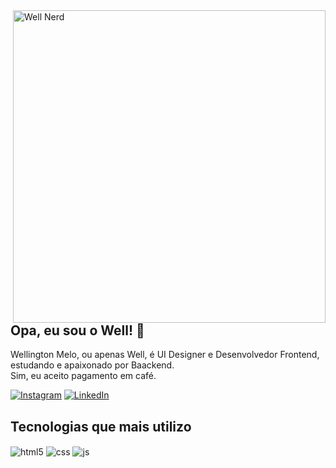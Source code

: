 <img src="https://raw.githubusercontent.com/MicaelliMedeiros/micaellimedeiros/master/image/computer-illustration.png" width="500px" min-width="300px" max-width="500px" align="right" alt="Well Nerd">

<h2>Opa, eu sou o Well! 👋</h2>

<p>Wellington Melo, ou apenas Well, é UI Designer e Desenvolvedor Frontend, estudando e apaixonado por Baackend.<br>Sim, eu aceito pagamento em café.</p>

[![Instagram](https://img.shields.io/badge/Instagram-E4405F?style=for-the-badge&logo=instagram&logoColor=white)](https://www.instagram.com/wellmelopro)
[![LinkedIn](https://img.shields.io/badge/linkedin-836FFF?style=for-the-badge&logo=linkedin&logoColor=white)](https://www.linkedin.com/in/wellmelo)

## Tecnologias que mais utilizo
<div style="display: inline_block">
  <img align="center" alt="html5" src="https://img.shields.io/badge/HTML5-E34F26?style=for-the-badge&logo=html5&logoColor=white" />
  <img align="center" alt="css" src="https://img.shields.io/badge/CSS3-1572B6?style=for-the-badge&logo=css3&logoColor=white" />
  <img align="center" alt="js" src="https://img.shields.io/badge/JavaScript-F7DF1E?style=for-the-badge&logo=javascript&logoColor=black" />
</div>
<br/>
